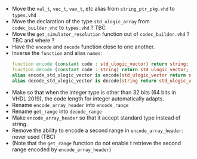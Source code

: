 
 + Move the `val_t`, `vec_t`, `vav_t`, etc alias from `string_ptr_pkg.vhd` to `types.vhd`
 + Move the declaration of the type `std_ulogic_array` from `codec_builder.vhd` to `types.vhd` ? TBC
 + Move the `get_simulator_resolution` function out of `codec_builder.vhd` ? TBC and where ?
 + Have the `encode` and `decode` function close to one another.
 + Inverse the `function` and alias `names`:
   ```vhdl
   function encode (constant code : std_ulogic_vector) return string;
   function decode (constant code : string) return std_ulogic_vector;
   alias encode_std_ulogic_vector is encode[std_ulogic_vector return string];
   alias decode_std_ulogic_vector is decode[string return std_ulogic_vector];
   ```
 + Make so that when the integer type is other than 32 bits (64 bits in VHDL 2019), the code length for integer automatically adapts.
 + Rename `encode_array_header` into `encode_range`
 + Rename `get_range` into `decode_range`
 + Make `encode_array_header` so that it accept standard type instead of string.
 + Remove the ability to encode a second range in `encode_array_header`: never used (TBC)
 + (Note that the `get_range` function do not enable t retrieve the second range encoded by `encode_array_header`)

